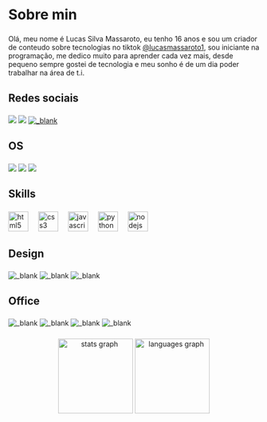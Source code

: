 <h1 align="left">Sobre min</h1>

###

<p align="left">Olá, meu nome é Lucas Silva Massaroto, eu tenho 16 anos e sou um criador de conteudo sobre tecnologias no tiktok <a href="https://www.tiktok.com/@lucasmassaroto1">@lucasmassaroto1</a>, sou iniciante na programação, me dedico muito para aprender cada vez mais, desde pequeno sempre gostei de tecnologia e meu sonho é de um dia poder trabalhar na área de t.i.</p>

###

<h2 align="left">Redes sociais</h2>

###

<div align="left">
  <a href="https://www.tiktok.com/@lucasmassaroto1" target="_blank"><img src="https://img.shields.io/badge/TikTok-000000?style=for-the-badge&logo=tiktok&logoColor=white" target="_blank"></a>
  <a href = "https://www.instagram.com/lucasmassaroto17"><img src="https://img.shields.io/badge/Instagram-E4405F?style=for-the-badge&logo=instagram&logoColor=white" target="_blank"></a>
  <a href="https://github.com/Lucasmassaroto1"><img src="https://img.shields.io/badge/GitHub-100000?style=for-the-badge&logo=github&logoColor=white" alt="_blank"></a>
</div>

###

<h2 align="left">OS</h2>

###

<div align="left">
  <img src="https://img.shields.io/badge/Windows-0078D6?style=for-the-badge&logo=windows&logoColor=white" target="_blank">
  <img src="https://img.shields.io/badge/Ubuntu-E95420?style=for-the-badge&logo=ubuntu&logoColor=white" target="_blank">
  <img src="https://img.shields.io/badge/Android-3DDC84?style=for-the-badge&logo=android&logoColor=white" target="_blank">
</div>

###

<h2 align="left">Skills</h2>

###

<div align="left">
  <img src="https://img.shields.io/badge/HTML5-E34F26?style=for-the-badge&logo=html5&logoColor=white" height="40" alt="html5 logo"  />
  <img width="12" />
  <img src="https://img.shields.io/badge/CSS3-1572B6?style=for-the-badge&logo=css3&logoColor=white" height="40" alt="css3 logo"  />
  <img width="12" />
  <img src="https://img.shields.io/badge/JavaScript-F7DF1E?style=for-the-badge&logo=JavaScript&logoColor=white" height="40" alt="javascript logo"  />
  <img width="12" />
  <img src="https://img.shields.io/badge/Python-3776AB?style=for-the-badge&logo=python&logoColor=white" height="40" alt="python logo"  />
  <img width="12" />
  <img src="https://img.shields.io/badge/Node.js-43853D?style=for-the-badge&logo=node.js&logoColor=white" height="40" alt="nodejs logo"  />
</div>

###

<h2 align="left">Design</h2>

###

<div class="left">
  <img src="https://img.shields.io/badge/Adobe%20Photoshop-31A8FF?style=for-the-badge&logo=Adobe%20Photoshop&logoColor=black" alt="_blank">
  <img src="https://img.shields.io/badge/gimp-5C5543?style=for-the-badge&logo=gimp&logoColor=white" alt="_blank">
  <img src="https://img.shields.io/badge/Figma-F24E1E?style=for-the-badge&logo=figma&logoColor=white" alt="_blank">
</div>

###

<h2 align="left">Office</h2>

###

<div class="left">
  <img src="https://img.shields.io/badge/Microsoft_Office-D83B01?style=for-the-badge&logo=microsoft-office&logoColor=white" alt="_blank">
  <img src="https://img.shields.io/badge/LibreOffice-18A303?style=for-the-badge&logo=LibreOffice&logoColor=white" alt="_blank">
  <img src="https://img.shields.io/badge/Google%20Sheets-34A853?style=for-the-badge&logo=google-sheets&logoColor=white" alt="_blank">
    <img src="https://img.shields.io/badge/Notion-000000?style=for-the-badge&logo=notion&logoColor=white" alt="_blank">
</div>

###

<div align="center">
  <img src="https://github-readme-stats.vercel.app/api?username=Lucasmassaroto1&hide_title=false&hide_rank=false&show_icons=true&include_all_commits=true&count_private=true&disable_animations=false&theme=blueberry&locale=pt-br&hide_border=false&order=1" height="150" alt="stats graph"  />
  <img src="https://github-readme-stats.vercel.app/api/top-langs?username=Lucasmassaroto1&locale=pt-br&hide_title=false&layout=compact&card_width=320&langs_count=5&theme=blueberry&hide_border=false&order=2" height="150" alt="languages graph"  />
</div>

###
